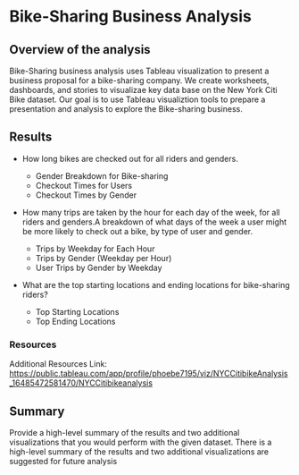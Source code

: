 # Bike-Sharing Business Analysis

## Overview of the analysis
Bike-Sharing business analysis uses Tableau visualization to present a business proposal for a bike-sharing company. We create worksheets, dashboards, and stories to visualizae key data base on the New York Citi Bike dataset. Our goal is to use Tableau visualiztion tools to prepare a presentation and analysis to explore the Bike-sharing business.


## Results 
- How long bikes are checked out for all riders and genders. 

  - Gender Breakdown for Bike-sharing
  - Checkout Times for Users
  - Checkout Times by Gender
- How many trips are taken by the hour for each day of the week, for all riders and genders.A breakdown of what days of the week a user might be more likely to check out a bike, by type of user and gender.

  - Trips by Weekday for Each Hour
  - Trips by Gender (Weekday per Hour)
  - User Trips by Gender by Weekday 
- What are the top starting locations and ending locations for bike-sharing riders?

  - Top Starting Locations
  - Top Ending Locations







### Resources
Additional Resources Link:
https://public.tableau.com/app/profile/phoebe7195/viz/NYCCitibikeAnalysis_16485472581470/NYCCitibikeanalysis
## Summary 
Provide a high-level summary of the results and two additional visualizations that you would perform with the given dataset.
There is a high-level summary of the results and two additional visualizations are suggested for future analysis 
